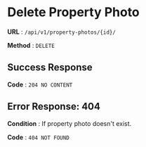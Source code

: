 # Delete Property Photo

**URL** : `/api/v1/property-photos/{id}/`

**Method** : `DELETE`

## Success Response

**Code** : `204 NO CONTENT`

## Error Response: 404

**Condition** : If property photo doesn't exist.

**Code** : `404 NOT FOUND`
